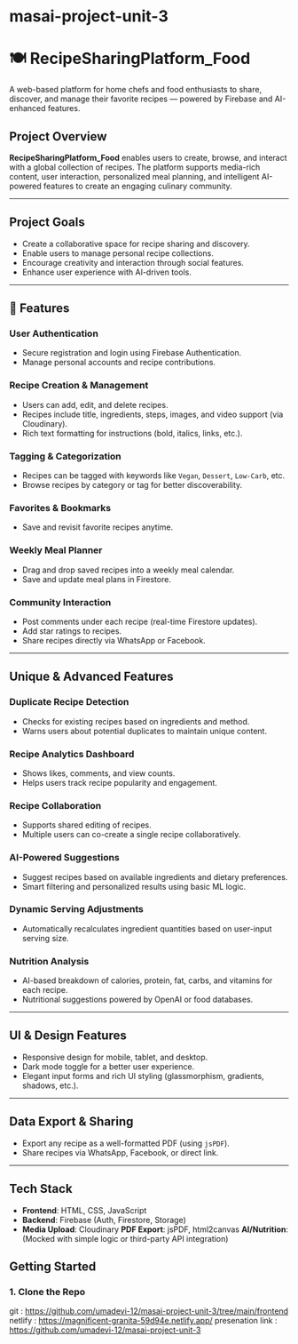 # masai-project-unit-3
# 🍽️ RecipeSharingPlatform_Food

A web-based platform for home chefs and food enthusiasts to share, discover, and manage their favorite recipes — powered by Firebase and AI-enhanced features.

##  Project Overview

**RecipeSharingPlatform_Food** enables users to create, browse, and interact with a global collection of recipes. The platform supports media-rich content, user interaction, personalized meal planning, and intelligent AI-powered features to create an engaging culinary community.

---

## Project Goals

- Create a collaborative space for recipe sharing and discovery.
- Enable users to manage personal recipe collections.
- Encourage creativity and interaction through social features.
- Enhance user experience with AI-driven tools.

---

## 🔐 Features

###  User Authentication
- Secure registration and login using Firebase Authentication.
- Manage personal accounts and recipe contributions.

###  Recipe Creation & Management
- Users can add, edit, and delete recipes.
- Recipes include title, ingredients, steps, images, and video support (via Cloudinary).
- Rich text formatting for instructions (bold, italics, links, etc.).

###  Tagging & Categorization
- Recipes can be tagged with keywords like `Vegan`, `Dessert`, `Low-Carb`, etc.
- Browse recipes by category or tag for better discoverability.

###  Favorites & Bookmarks
- Save and revisit favorite recipes anytime.

###  Weekly Meal Planner
- Drag and drop saved recipes into a weekly meal calendar.
- Save and update meal plans in Firestore.

###  Community Interaction
- Post comments under each recipe (real-time Firestore updates).
- Add star ratings to recipes.
- Share recipes directly via WhatsApp or Facebook.

---

##  Unique & Advanced Features

### Duplicate Recipe Detection
- Checks for existing recipes based on ingredients and method.
- Warns users about potential duplicates to maintain unique content.

### Recipe Analytics Dashboard
- Shows likes, comments, and view counts.
- Helps users track recipe popularity and engagement.

###  Recipe Collaboration
- Supports shared editing of recipes.
- Multiple users can co-create a single recipe collaboratively.

###  AI-Powered Suggestions
- Suggest recipes based on available ingredients and dietary preferences.
- Smart filtering and personalized results using basic ML logic.

###  Dynamic Serving Adjustments
- Automatically recalculates ingredient quantities based on user-input serving size.

###  Nutrition Analysis
- AI-based breakdown of calories, protein, fat, carbs, and vitamins for each recipe.
- Nutritional suggestions powered by OpenAI or food databases.

---

## UI & Design Features

- Responsive design for mobile, tablet, and desktop.
- Dark mode toggle for a better user experience.
- Elegant input forms and rich UI styling (glassmorphism, gradients, shadows, etc.).

---

##  Data Export & Sharing

- Export any recipe as a well-formatted PDF (using `jsPDF`).
- Share recipes via WhatsApp, Facebook, or direct link.

---

##  Tech Stack

- **Frontend**: HTML, CSS, JavaScript
- **Backend**: Firebase (Auth, Firestore, Storage)
- **Media Upload**: Cloudinary
 **PDF Export**: jsPDF, html2canvas
 **AI/Nutrition**: (Mocked with simple logic or third-party API integration)



##  Getting Started

### 1. Clone the Repo

git : https://github.com/umadevi-12/masai-project-unit-3/tree/main/frontend
netlify : https://magnificent-granita-59d94e.netlify.app/ 
presenation link : https://github.com/umadevi-12/masai-project-unit-3

